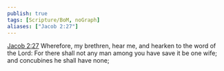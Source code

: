```yaml
---
publish: true
tags: [Scripture/BoM, noGraph]
aliases: ["Jacob 2:27"]
---
```

[Jacob 2:27](https://churchofjesuschrist.org/study/scriptures/bofm/jacob/2?lang=eng&id=p27#p27) Wherefore, my brethren, hear me, and hearken to the word of the Lord: For there shall not any man among you have save it be one wife; and concubines he shall have none;
